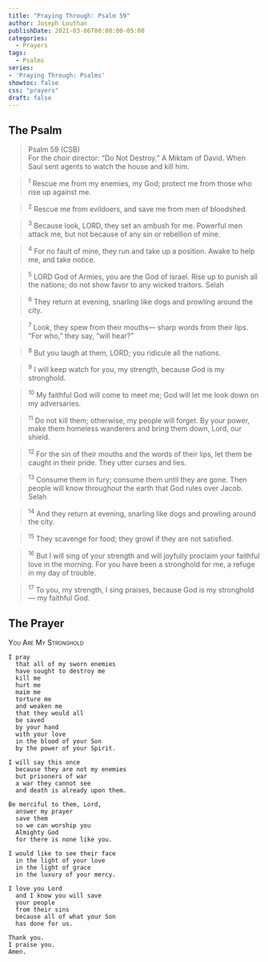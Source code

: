 ```yaml
---
title: "Praying Through: Psalm 59"
author: Joseph Louthan
publishDate: 2021-03-06T00:00:00-05:00
categories:
  - Prayers
tags:
  - Psalms
series:
- 'Praying Through: Psalms'
showtoc: false
css: "prayers"
draft: false
---
```

## The Psalm

>Psalm 59 (CSB)  
><sup></sup> For the choir director: “Do Not Destroy.” A Miktam of David. When Saul sent agents to watch the house and kill him. 

><sup>1</sup> Rescue me from my enemies, my God; protect me from those who rise up against me. 

><sup>2</sup> Rescue me from evildoers, and save me from men of bloodshed. 

><sup>3</sup> Because look, LORD, they set an ambush for me. Powerful men attack me, but not because of any sin or rebellion of mine. 

><sup>4</sup> For no fault of mine, they run and take up a position. Awake to help me, and take notice. 

><sup>5</sup> LORD God of Armies, you are the God of Israel. Rise up to punish all the nations; do not show favor to any wicked traitors. Selah 

><sup>6</sup> They return at evening, snarling like dogs and prowling around the city. 

><sup>7</sup> Look, they spew from their mouths— sharp words from their lips. “For who,” they say, “will hear?” 

><sup>8</sup> But you laugh at them, LORD; you ridicule all the nations. 

><sup>9</sup> I will keep watch for you, my strength, because God is my stronghold. 

><sup>10</sup> My faithful God will come to meet me; God will let me look down on my adversaries. 

><sup>11</sup> Do not kill them; otherwise, my people will forget. By your power, make them homeless wanderers and bring them down, Lord, our shield. 

><sup>12</sup> For the sin of their mouths and the words of their lips, let them be caught in their pride. They utter curses and lies. 

><sup>13</sup> Consume them in fury; consume them until they are gone. Then people will know throughout the earth that God rules over Jacob. Selah 

><sup>14</sup> And they return at evening, snarling like dogs and prowling around the city. 

><sup>15</sup> They scavenge for food; they growl if they are not satisfied. 

><sup>16</sup> But I will sing of your strength and will joyfully proclaim your faithful love in the morning. For you have been a stronghold for me, a refuge in my day of trouble. 

><sup>17</sup> To you, my strength, I sing praises, because God is my stronghold— my faithful God.

## The Prayer

<div style="font-variant: small-caps;">
You Are My Stronghold
</div>

```text
I pray
  that all of my sworn enemies
  have sought to destroy me
  kill me
  hurt me
  maim me
  torture me
  and weaken me
  that they would all
  be saved
  by your hand
  with your love
  in the blood of your Son
  by the power of your Spirit.

I will say this once
  because they are not my enemies
  but prisoners of war
  a war they cannot see
  and death is already upon them.

Be merciful to them, Lord,
  answer my prayer
  save them
  so we can worship you
  Almighty God
  for there is none like you.

I would like to see their face
  in the light of your love
  in the light of grace
  in the luxury of your mercy.

I love you Lord
  and I know you will save
  your people
  from their sins
  because all of what your Son
  has done for us.

Thank you.
I praise you.
Amen.
```
